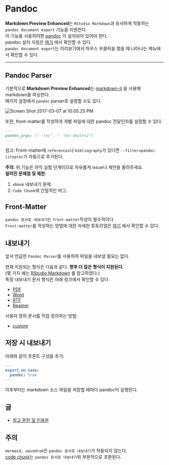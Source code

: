 # Pandoc

**Markdown Preview Enhanced**는 `RStudio Markdown`과 유사하게 작동하는 `pandoc document export` 기능을 지원한다.  
이 기능을 사용하려면 [pandoc](https://pandoc.org/) 이 설치되어 있어야 한다.  
pandoc 설치 지침은 [여기](https://pandoc.org/installing.html) 에서 확인할 수 있다.  
`pandoc document export`는 미리보기에서 마우스 우클릭을 했을 때 나타나는 메뉴에서 확인할 수 있다.

---

## Pandoc Parser

기본적으로 **Markdown Preview Enhanced**는 [markdown-it](https://github.com/markdown-it/markdown-it) 을 사용해 markdown을 파싱한다.  
패키지 설정에서 `pandoc` parser로 설정할 수도 있다.

![Screen Shot 2017-03-07 at 10.05.25 PM](https://i.imgur.com/NdCJBgR.png)

또한, front-matter를 작성하여 개별 파일에 대한 pandoc 전달인자를 설정할 수 있다.

```markdown
---
pandoc_args: ["--toc", "--toc-depth=2"]
---
```

참고: Front-matter에 `references`나 `bibliography`가 있다면 `--filter=pandoc-citeproc`가 자동으로 추가된다.

**주의**: 위 기능은 아직 실험 단계이므로 자유롭게 issue나 제안을 올려주세요.  
**알려진 문제점 및 제한**:

1. `ebook` 내보내기 문제.
2. `Code Chunk`에 간헐적인 버그.

## Front-Matter

`pandoc 문서로 내보내기`는 `front-matter`작성이 필수적이다.  
`Front-matter`를 작성하는 방법에 대한 자세한 튜토리얼은 [여기](https://jekyllrb.com/docs/frontmatter/) 에서 확인할 수 있다.

## 내보내기

앞서 언급한 `Pandoc Parser`를 사용하여 파일을 내보낼 필요는 없다.

현재 지원되는 형식은 다음과 같다. **향후 더 많은 형식이 지원된다.**  
(몇 가지 예는 [RStudio Markdown](https://rmarkdown.rstudio.com/formats.html) 를 참고하였다.)  
특정 내보내기 문서 형식은 아래 링크에서 확인할 수 있다.

- [PDF](pandoc-pdf.md)
- [Word](pandoc-word.md)
- [RTF](pandoc-rtf.md)
- [Beamer](pandoc-beamer.md)

사용자 정의 문서를 직접 정의하는 방법:

- [custom](pandoc-custom.md)

## 저장 시 내보내기

아래와 같이 프론트 구성을 추가:

```yaml
---
export_on_save:
  pandoc: true
---

```

이후부터는 markdown 소스 파일을 저장할 때마다 pandoc이 실행된다.

## 글

- [참고 문헌 및 인용문](pandoc-bibliographies-and-citations.md)

## 주의

`mermaid, wavedrom`은 `pandoc 문서로 내보내기`가 적용되지 않는다.  
[code chunk](code-chunk.md)는 `pandoc 문서로 내보내기`와 부분적으로 호환된다.
